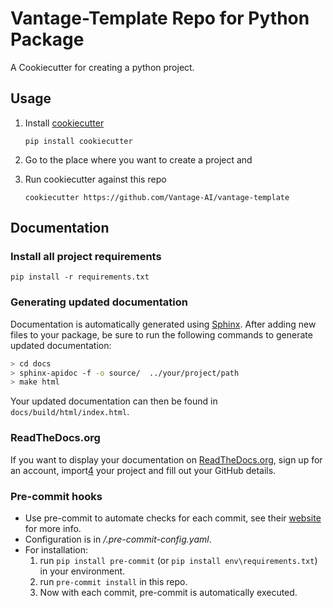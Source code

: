 # Vantage-Template Repo for Python Package

A Cookiecutter for creating a python project.

## Usage

 1. Install [cookiecutter][1]

        pip install cookiecutter

 2. Go to the place where you want to create a project and

 3. Run cookiecutter against this repo

        cookiecutter https://github.com/Vantage-AI/vantage-template

## Documentation

### Install all project requirements

    pip install -r requirements.txt


### Generating updated documentation

Documentation is automatically generated using [Sphinx][2]. After adding new files to your package, be sure to run the following commands to generate updated documentation:

``` bash
> cd docs
> sphinx-apidoc -f -o source/  ../your/project/path
> make html
```

Your updated documentation can then be found in `docs/build/html/index.html`.

### ReadTheDocs.org

If you want to display your documentation on [ReadTheDocs.org][3], sign up for an account, import[4] your project and fill out your GitHub details.

### Pre-commit hooks

- Use pre-commit to automate checks for each commit, see their [website](https://pre-commit.com/) for more info.
- Configuration is in */.pre-commit-config.yaml*.
- For installation:
    1. run ```pip install pre-commit``` (or ```pip install env\requirements.txt```) in your environment.
    2. run ```pre-commit install``` in this repo.
    3. Now with each commit, pre-commit is automatically executed.        

[1]: https://github.com/audreyr/cookiecutter
[2]: https://www.sphinx-doc.org/
[3]: https://readthedocs.org/
[4]: https://readthedocs.org/dashboard/import/
